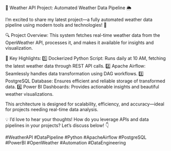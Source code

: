 🚀 Weather API Project: Automated Weather Data Pipeline 🌦️

I’m excited to share my latest project—a fully automated weather data pipeline using modern tools and technologies! 🌟

🔍 Project Overview:
This system fetches real-time weather data from the OpenWeather API, processes it, and makes it available for insights and visualization.

🔗 Key Highlights:
1️⃣ Dockerized Python Script: Runs daily at 10 AM, fetching the latest weather data through REST API calls.
2️⃣ Apache Airflow: Seamlessly handles data transformation using DAG workflows.
3️⃣ PostgreSQL Database: Ensures efficient and reliable storage of transformed data.
4️⃣ Power BI Dashboards: Provides actionable insights and beautiful weather visualizations.

This architecture is designed for scalability, efficiency, and accuracy—ideal for projects needing real-time data analysis.

💡 I’d love to hear your thoughts! How do you leverage APIs and data pipelines in your projects? Let’s discuss below! 👇

#WeatherAPI #DataPipeline #Python #ApacheAirflow #PostgreSQL #PowerBI #OpenWeather #Automation #DataEngineering
